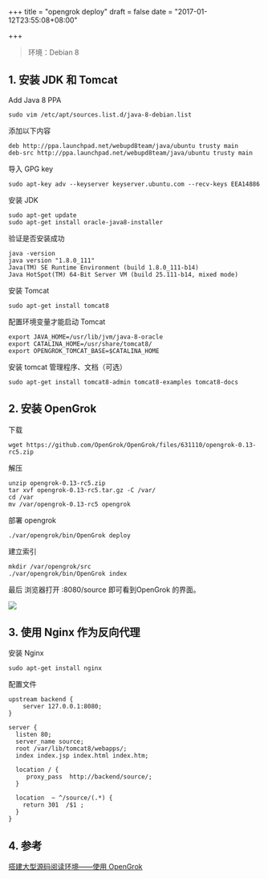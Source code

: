 +++
title = "opengrok deploy"
draft = false
date = "2017-01-12T23:55:08+08:00"

+++

> 环境：Debian 8

## 1. 安装 JDK 和 Tomcat

Add Java 8 PPA
```
sudo vim /etc/apt/sources.list.d/java-8-debian.list
```
添加以下内容
```
deb http://ppa.launchpad.net/webupd8team/java/ubuntu trusty main
deb-src http://ppa.launchpad.net/webupd8team/java/ubuntu trusty main
```
导入 GPG key
```
sudo apt-key adv --keyserver keyserver.ubuntu.com --recv-keys EEA14886
```
安装 JDK
```
sudo apt-get update
sudo apt-get install oracle-java8-installer
```
验证是否安装成功
```
java -version
java version "1.8.0_111"
Java(TM) SE Runtime Environment (build 1.8.0_111-b14)
Java HotSpot(TM) 64-Bit Server VM (build 25.111-b14, mixed mode)
```
安装 Tomcat
```
sudo apt-get install tomcat8
```
配置环境变量才能启动 Tomcat
```
export JAVA_HOME=/usr/lib/jvm/java-8-oracle
export CATALINA_HOME=/usr/share/tomcat8/
export OPENGROK_TOMCAT_BASE=$CATALINA_HOME
```
安装 tomcat 管理程序、文档（可选）
```
sudo apt-get install tomcat8-admin tomcat8-examples tomcat8-docs
```
## 2. 安装 OpenGrok

下载
```
wget https://github.com/OpenGrok/OpenGrok/files/631110/opengrok-0.13-rc5.zip
```
解压
```
unzip opengrok-0.13-rc5.zip
tar xvf opengrok-0.13-rc5.tar.gz -C /var/
cd /var
mv /var/opengrok-0.13-rc5 opengrok
```
部署 opengrok
```
./var/opengrok/bin/OpenGrok deploy
```
建立索引
```
mkdir /var/opengrok/src
./var/opengrok/bin/OpenGrok index
```

最后 浏览器打开 <host>:8080/source 即可看到OpenGrok 的界面。

![](http://upload-images.jianshu.io/upload_images/11626-93a3a3294beed8d9.png?imageMogr2/auto-orient/strip%7CimageView2/2/w/1240)

## 3. 使用 Nginx 作为反向代理

安装 Nginx
```
sudo apt-get install nginx
```
配置文件
```
upstream backend {
    server 127.0.0.1:8080;
}

server {
  listen 80;
  server_name source;
  root /var/lib/tomcat8/webapps/;
  index index.jsp index.html index.htm;

  location / {
     proxy_pass  http://backend/source/;
  }

  location  ~ ^/source/(.*) {
    return 301  /$1 ;
  }
}
```

## 4. 参考
[搭建大型源码阅读环境——使用 OpenGrok](http://mazhuang.org/2016/12/14/rtfsc-with-opengrok/)
